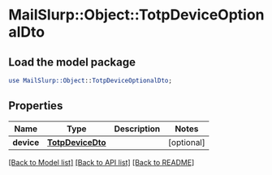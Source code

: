 # MailSlurp::Object::TotpDeviceOptionalDto

## Load the model package
```perl
use MailSlurp::Object::TotpDeviceOptionalDto;
```

## Properties
Name | Type | Description | Notes
------------ | ------------- | ------------- | -------------
**device** | [**TotpDeviceDto**](TotpDeviceDto) |  | [optional] 

[[Back to Model list]](../README#documentation-for-models) [[Back to API list]](../README#documentation-for-api-endpoints) [[Back to README]](../README)


